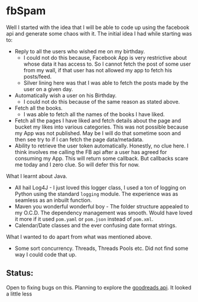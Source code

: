 # fbSpam

Well I started with the idea that I will be able to code up using the facebook api and generate some chaos with it. The initial idea I had while starting was to:
* Reply to all the users who wished me on my birthday.
    * I could not do this because, Facebook App is very restrictive about whose data it has access to. So I cannot fetch the post of some user from my wall, if that user has not allowed my app to fetch his posts/feed.
    * Silver lining here was that I was able to fetch the posts made by the user on a given day.
* Automatically wish a user on his Birthday. 
    * I could not do this because of the same reason as stated above.
* Fetch all the books.
    * I was able to fetch all the names of the books I have liked.
* Fetch all the pages I have liked and fetch details about the page and bucket my likes into various categories. This was not possible because my App was not published. May be I will do that sometime soon and then see try to if I can fetch the page data/metadata.
* Ability to retrieve the user token automatically. Honestly, no clue here. I think involves me calling the FB api after a user has agreed for consuming my App. This will return some callback. But callbacks scare me today and I zero clue. So will defer this for now.

What I learnt about Java.
* All hail Log4J - I just loved this logger class, I used a ton of logging on Python using the standard `logging` module. The experience was as seamless as an inbuilt function.
* Maven you wonderful wonderful boy - The folder structure appealed to my O.C.D. The dependency management was smooth. Would have loved it more if it used `pom.yaml` or `pom.json` instead of `pom.xml`.
* Calendar/Date classes and the ever confusing date format strings.

What I wanted to do apart from what was mentioned above.
* Some sort concurrency. Threads, Threads Pools etc. Did not find some way I could code that up.

Status:
---
Open to fixing bugs on this. Planning to explore the [goodreads api](https://www.goodreads.com/api). It looked a little less     
